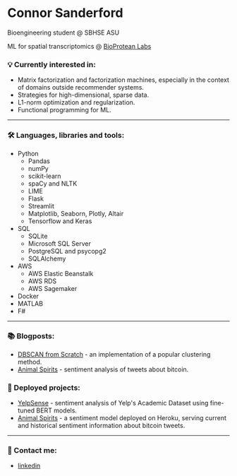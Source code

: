 # Connor Sanderford

Bioengineering student @ SBHSE ASU

ML for spatial transcriptomics @ [BioProtean Labs](https://github.com/BioProteanLabs)


### 💡 Currently interested in: 
- Matrix factorization and factorization machines, especially in the context of domains outside recommender systems.
- Strategies for high-dimensional, sparse data.
- L1-norm optimization and regularization.
- Functional programming for ML.

---

### 🛠️ Languages, libraries and tools:
- Python
    - Pandas
    - numPy
    - scikit-learn
    - spaCy and NLTK
    - LIME
    - Flask
    - Streamlit
    - Matplotlib, Seaborn, Plotly, Altair
    - Tensorflow and Keras
- SQL
    - SQLite
    - Microsoft SQL Server
    - PostgreSQL and psycopg2
    - SQLAlchemy
- AWS
    - AWS Elastic Beanstalk
    - AWS RDS
    - AWS Sagemaker
- Docker
- MATLAB
- F#

---

### 📚 Blogposts:
- [DBSCAN from Scratch](https://crsanderford.github.io/posts/2020/08/28/dbscan-from-scratch.html) - an implementation of a popular clustering method.
- [Animal Spirits](https://crsanderford.github.io/posts/2019/10/23/animal-spirits-post.html) - sentiment analysis of tweets about bitcoin.

### 🔗 Deployed projects:
 - [YelpSense](https://yelpsense.com/NLP) - sentiment analysis of Yelp's Academic Dataset using fine-tuned BERT models.
 - [Animal Spirits](https://animal-spirits-crsanderford.herokuapp.com/) - a sentiment model deployed on Heroku, serving current and historical sentiment information about bitcoin tweets.

---

### 🤙 Contact me:
 - [linkedin](https://www.linkedin.com/in/crsanderford/)
